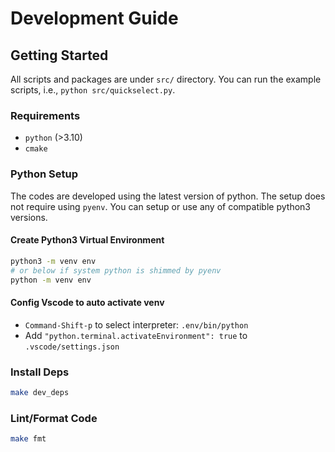 # Development Guide

## Getting Started

All scripts and packages are under `src/` directory. You can run the example scripts, i.e., `python src/quickselect.py`.

### Requirements
* `python` (>3.10)
* `cmake`

### Python Setup

The codes are developed using the latest version of python.
The setup does not require using `pyenv`. You can setup or use any of compatible python3 versions.

#### Create Python3 Virtual Environment

```sh
python3 -m venv env
# or below if system python is shimmed by pyenv
python -m venv env
```

#### Config Vscode to auto activate venv

* `Command-Shift-p` to select interpreter: `.env/bin/python`
* Add `"python.terminal.activateEnvironment": true` to `.vscode/settings.json`

### Install Deps

```sh
make dev_deps
```

### Lint/Format Code

```sh
make fmt
```
